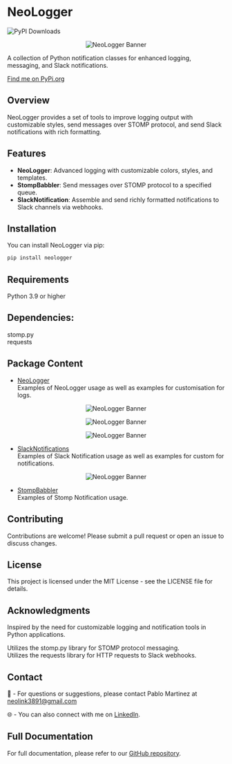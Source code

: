 # NeoLogger

![PyPI Downloads](https://static.pepy.tech/badge/neologger)     
   

<p align="center">
  <img src="docs/imgs/neologger_banner.png" alt="NeoLogger Banner">
</p>

A collection of Python notification classes for enhanced logging, messaging, and Slack notifications.   

[Find me on PyPi.org](https://pypi.org/project/neologger/) 

## Overview

NeoLogger provides a set of tools to improve logging output with customizable styles, send messages over STOMP protocol, and send Slack notifications with rich formatting.

## Features

- **NeoLogger**: Advanced logging with customizable colors, styles, and templates.
- **StompBabbler**: Send messages over STOMP protocol to a specified queue.
- **SlackNotification**: Assemble and send richly formatted notifications to Slack channels via webhooks.

## Installation

You can install NeoLogger via pip:

```bash
pip install neologger
```

## Requirements

Python 3.9 or higher

## Dependencies:
stomp.py    
requests

## Package Content

- [NeoLogger](docs/neologger.md)    
Examples of NeoLogger usage as well as examples for customisation for logs.

<p align="center">
  <img src="docs/imgs/neologger_6.png" alt="NeoLogger Banner">
</p>
<p align="center">
  <img src="docs/imgs/neologger_11.png" alt="NeoLogger Banner">
</p>
<p align="center">
  <img src="docs/imgs/neologger_16.png" alt="NeoLogger Banner">
</p>

- [SlackNotifications](docs/slacknotifications.md)    
Examples of Slack Notification usage as well as examples for custom for notifications.

<p align="center">
  <img src="docs/imgs/neologger_17.png" alt="NeoLogger Banner">
</p>

- [StompBabbler](docs/stompbabbler.md)    
Examples of Stomp Notification usage.

## Contributing

Contributions are welcome! Please submit a pull request or open an issue to discuss changes.

## License

This project is licensed under the MIT License - see the LICENSE file for details.

## Acknowledgments

Inspired by the need for customizable logging and notification tools in Python applications.

Utilizes the stomp.py library for STOMP protocol messaging.     
Utilizes the requests library for HTTP requests to Slack webhooks.

## Contact

📧 - For questions or suggestions, please contact Pablo Martinez at neolink3891@gmail.com    

🌐 - You can also connect with me on [LinkedIn](https://www.linkedin.com/in/orlando-martinez-2649051aa).

## Full Documentation

For full documentation, please refer to our [GitHub repository](https://github.com/neolink3891/NeoLogger).